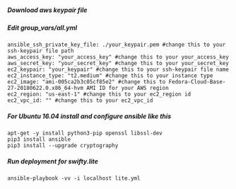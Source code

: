 
##### Download aws keypair file


##### Edit group_vars/all.yml

```
ansible_ssh_private_key_file: ./your_keypair.pem #change this to your ssh-keypair file path
aws_access_key: "your_access_key" #change this to your your_access_key
aws_secret_key: "your_secret_key" #change this to your your_secret_key
ec2_keypair: "your_keypair" #change this to your ssh-keypair file name
ec2_instance_type: "t2.medium" #change this to your instance type
ec2_image: "ami-005ca2b3c05cf85e2" #change this to Fedora-Cloud-Base-27-20180622.0.x86_64-hvm AMI ID for your AWS region
ec2_region: "us-east-1" #change this to your ec2_region id
ec2_vpc_id: "" #change this to your ec2_vpc_id

```

##### For Ubuntu 16.04 install and configure ansible like this

```
apt-get -y install python3-pip openssl libssl-dev
pip3 install ansible
pip3 install --upgrade cryptography
```
##### Run deployment for swifty.lite

```
ansible-playbook -vv -i localhost lite.yml
```
